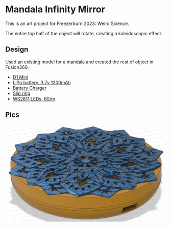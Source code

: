 # Mandala Infinity Mirror

This is an art project for Freezerburn 2023: Weird Science.

The entire top half of the object will rotate, creating a kaleidoscopic effect.

## Design

Used an existing model for a [mandala](https://www.thingiverse.com/thing:4248155E) and created the rest of object in Fusion360.

* [D1 Mini](https://www.amazon.com/dp/B08C7FYM5T?psc=1&ref=ppx_yo2ov_dt_b_product_details)
* [LiPo battery, 3.7v 1200mAh](https://www.adafruit.com/product/258)
* [Battery Charger](https://www.adafruit.com/product/259)
* [Slip ring](https://www.amazon.com/dp/B07H2SRMXP?psc=1&ref=ppx_yo2ov_dt_b_product_details)
* [WS2811 LEDs, 60/m](https://www.amazon.com/dp/B01CNL6LBK?psc=1&ref=ppx_yo2ov_dt_b_product_details)

## Pics

![3d model](./docs/model.png)
